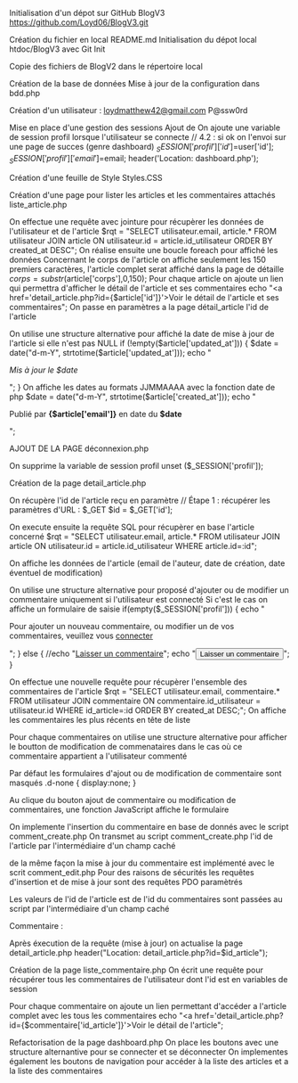 Initialisation d'un dépot sur GitHub BlogV3
https://github.com/Loyd06/BlogV3.git

Création du fichier en local README.md
Initialisation du dépot local htdoc/BlogV3 avec Git Init

Copie des fichiers de BlogV2 dans le répertoire local

Création de la base de données 
Mise à jour de la configuration dans bdd.php

Création d'un utilisateur : loydmatthew42@gmail.com P@ssw0rd

Mise en place d'une gestion des sessions
Ajout de <?php session_start();?>
On ajoute une variable de session profil lorsque l'utilisateur se connecte 
    // 4.2 : si ok on l'envoi sur une page de succes (genre dashboard)
$_SESSION['profil']['id']=$user['id'];
$_SESSION['profil']['email']=$email;
header('Location: dashboard.php');

Création d'une feuille de Style
Styles.CSS

Création d'une page pour lister les articles et les commentaires attachés
liste_article.php


On effectue une requête avec jointure pour récupèrer les données de l'utilisateur et de l'article
$rqt = "SELECT utilisateur.email, article.* FROM utilisateur JOIN article ON utilisateur.id = article.id_utilisateur ORDER BY created_at DESC";
On réalise ensuite une boucle foreach pour affiché les données
Concernant le corps de l'article on affiche seulement les 150 premiers caractères, l'article complet serat affiché dans la page de détaille 
$corps=substr($article['corps'],0,150);
Pour chaque article on ajoute un lien qui permettra d'afficher le détail de l'article et ses commentaires
echo "<a href='detail_article.php?id={$article['id']}'>Voir le détail de l'article et ses commentaires</a>";
On passe en paramètres a la page détail_article l'id de l'article 

On utilise une structure alternative pour affiché la date de mise à jour de l'article si elle n'est pas NULL
if (!empty($article['updated_at'])) {
        $date = date("d-m-Y", strtotime($article['updated_at']));
        echo "<p><em>Mis à jour le $date</em></p>";
    }
On affiche les dates au formats JJMMAAAA avec la fonction date de php
$date = date("d-m-Y", strtotime($article['created_at']));
    echo "<p>Publié par <strong>{$article['email']}</strong> en date du <strong>$date</strong></p>";

AJOUT DE LA PAGE déconnexion.php

On supprime la variable de session profil
unset ($_SESSION['profil']);

Création de la page detail_article.php

On récupère l'id de l'article reçu en paramètre 
// Étape 1 : récupérer les paramètres d'URL : $_GET
$id = $_GET['id'];

On execute ensuite la requête SQL pour récupèrer en base l'article concerné
$rqt = "SELECT utilisateur.email, article.* FROM utilisateur JOIN article ON utilisateur.id = article.id_utilisateur WHERE article.id=:id";

On affiche les données de l'article (email de l'auteur, date de création, date éventuel de modification)

On utilise une structure alternative pour proposé d'ajouter ou de modifier un commentaire uniquement si l'utilisateur est connecté
Si c'est le cas on affiche un formulaire de saisie
 if(empty($_SESSION['profil'])) {
        echo "<p>Pour ajouter un nouveau commentaire, ou modifier un de vos commentaires, veuillez vous <a href='login_form.php'>connecter</a></p>";
    } else {
        //echo "<a class='button' id='display_form1' href='#'>Laisser un commentaire</a>";
        echo "<button class='button' id='display_form1'>Laisser un commentaire</button>";
    }

On effectue une nouvelle requête pour récupèrer l'ensemble des commentaires de l'article 
$rqt = "SELECT utilisateur.email, commentaire.* FROM utilisateur JOIN commentaire ON commentaire.id_utilisateur = utilisateur.id WHERE id_article=:id ORDER BY created_at DESC;";
On affiche les commentaires les plus récents en tête de liste 

Pour chaque commentaires on utilise une structure alternative pour afficher le boutton de modification de commenataires dans le cas où ce commentaire appartient a l'utilisateur commenté
<?php if(!empty($_SESSION['profil']) && $commentaire['email'] === $_SESSION['profil']['email']) : ?>

Par défaut les formulaires d'ajout ou de modification de commentaire sont masqués
.d-none {
    display:none;
}

Au clique du bouton ajout de commentaire ou modification de commentaires, une fonction JavaScript affiche le formulaire
<script>
    document.querySelector("#display_form1").addEventListener("click", function(){
    document.querySelector("#commentform1").classList.remove("d-none");
    });    
</script>

On implemente l'insertion du commentaire en base de donnés avec le script comment_create.php
On transmet au script comment_create.php l'id de l'article par l'intermédiaire d'un champ caché
<input type="hidden" name="id_article" value="<?= $id ?>">

de la même façon la mise à jour du commentaire est implémenté avec le scrit comment_edit.php
Pour des raisons de sécurités les requêtes d'insertion et de mise à jour sont des requêtes PDO paramètrés

Les valeurs de l'id de l'article est de l'id du commentaires sont passées au script par l'intermédiaire d'un champ caché
  <input type="hidden" name="id_comment" value="<?= $commentaire['id'] ?>">
            <p><label for="texte">Commentaire :</label></p>

Après éxecution de la requête (mise à jour) on actualise la page detail_article.php
header("Location: detail_article.php?id=$id_article");

Création de la page liste_commentaire.php
On écrit une requête pour récupérer tous les commentaires de l'utilisateur dont l'id est en variables de session

Pour chaque commentaire on ajoute un lien permettant d'accéder a l'article complet avec les tous les commentaires
 echo "<a href='detail_article.php?id={$commentaire['id_article']}'>Voir le détail de l'article</a>";

Refactorisation de la page dashboard.php
On place les boutons avec une structure alternantive pour se connecter et se déconnecter 
On implementes également les boutons de navigation pour accéder à la liste des articles et a la liste des commentaires
